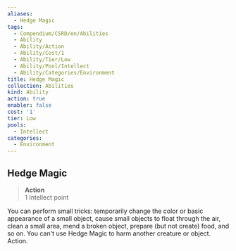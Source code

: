 ```yaml
---
aliases:
  - Hedge Magic
tags:
  - Compendium/CSRD/en/Abilities
  - Ability
  - Ability/Action
  - Ability/Cost/1
  - Ability/Tier/Low
  - Ability/Pool/Intellect
  - Ability/Categories/Environment
title: Hedge Magic
collection: Abilities
kind: Ability
action: true
enabler: false
cost: '1'
tier: Low
pools:
  - Intellect
categories:
  - Environment
---
```

## Hedge Magic  
>**Action**  
>1 Intellect point
  
You can perform small tricks: temporarily change the color or basic appearance of a small object, cause small objects to float through the air, clean a small area, mend a broken object, prepare (but not create) food, and so on. You can't use Hedge Magic to harm another creature or object. Action.